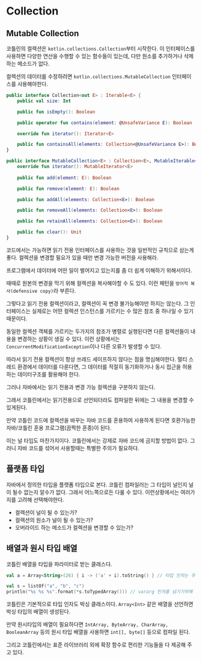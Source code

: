 # Collection

## Mutable Collection

코틀린의 컬렉션은 `kotlin.collections.Collection`부터 시작한다. 이 인터페이스를 사용하면 다양한 연산을 수행할 수 있는 함수들이 있는데, 다만 원소를 추가하거나 삭제하는 메소드가 없다.

컬렉션의 데이터를 수정하려면 `kotlin.collections.MutableCollection` 인터페이스를 사용해야한다.

```kotlin
public interface Collection<out E> : Iterable<E> {
    public val size: Int

    public fun isEmpty(): Boolean

    public operator fun contains(element: @UnsafeVariance E): Boolean

    override fun iterator(): Iterator<E>

    public fun containsAll(elements: Collection<@UnsafeVariance E>): Boolean
}

public interface MutableCollection<E> : Collection<E>, MutableIterable<E> {
    override fun iterator(): MutableIterator<E>
    
    public fun add(element: E): Boolean

    public fun remove(element: E): Boolean

    public fun addAll(elements: Collection<E>): Boolean

    public fun removeAll(elements: Collection<E>): Boolean

    public fun retainAll(elements: Collection<E>): Boolean

    public fun clear(): Unit
}
```

코드에서는 가능하면 읽기 전용 인터페이스를 사용하는 것을 일반적인 규칙으로 삼는게 좋다.
컬렉션을 변경할 필요가 있을 때만 변경 가능한 버전을 사용해라.

프로그램에서 데이터에 어떤 일이 벌어지고 있는지를 좀 더 쉽게 이해하기 위해서이다.

때때로 원본의 변경을 막기 위해 컬렉션을 복사해야할 수 도 있다. 이런 패턴을 `방어적 복사(defensive copy)`라 부른다.

그렇다고 읽기 전용 컬렉션이라고, 컬렉션이 꼭 변경 불가능해야만 하지는 않는다.
그 인터페이스는 실제로는 어떤 컬렉션 인스턴스를 가르키는 수 많은 참조 중 하나일 수 있기 때문이다.

동일한 컬렉션 객체를 가르키는 두가지의 참조가 병렬로 실행된다면 다른 컬렉션들이 내용을 변경하는 상황이 생길 수 있다.
이런 상황에서는 `ConcurrentModificationException`이나 다른 오류가 발생할 수 있다.

따라서 읽기 전용 컬렉션이 항상 쓰레드 세이프하지 않다는 점을 명심해야한다.
멀티 스레드 환경에서 데이터를 다룬다면, 그 데이터를 적절히 동기화하거나 동시 접근을 허용하는 데이터구조를 활용해야 한다.

그러나 자바에서는 읽기 전용과 변경 가능 컬렉션을 구분하지 않는다.

그래서 코틀린에서는 읽기전용으로 선언되더라도 컴파일한 뒤에는 그 내용을 변경할 수 있게된다.

만약 코틀린 코드에 컬렉션을 바꾸는 자바 코드를 혼용하여 사용하게 된다면 호환가능한 자바/코틀린 혼용 프로그램(끔찍한 혼종)이 된다.

이는 널 타입도 마찬가지이다. 코틀린에서는 강제로 자바 코드에 금지할 방법이 없다. 그러니 자바 코드를 섞어서 사용할때는 특별한 주의가 필요하다.

## 플랫폼 타입

자바에서 정의한 타입을 플랫폼 타입으로 본다. 코틀린 컴파일러는 그 타입이 널인지 널이 될수 없는지 알수가 없다. 그래서 어느쪽으로든 다룰 수 있다.
이런상황에서는 여러가지를 고려해 선택해야한다.

- 컬렉션이 널이 될 수 있는가?
- 컬렉션의 원소가 널이 될 수 있는가?
- 오버라이드 하는 메소드가 컬렉션을 변경할 수 있는가?

## 배열과 원시 타입 배열

코틀린 배열을 타입을 파라미터로 받는 클래스다.

```kotlin
val a = Array<String>(26) { i -> ('a' + i).toString() } // 타입 인자는 추론 가능하므로 생략가능하다. 람다를 매개변수로 전달할 수 있다.

val s = listOf("a", "b", "c")
println("%s %s %s".format(*s.toTypedArray())) // vararg 인자를 넘기기위해 스프레드 연사자를 사용한다.
```

코틀린은 기본적으로 타입 인자도 박싱 클래스이다. `Array<Int>` 같은 배열을 선언하면 박싱 타입의 배열이 생성된다.

만약 원시타입의 배열이 필요하다면 `IntArray, ByteArray, CharArray, BooleanArray` 등의 원시 타입 배열을 사용하면 `int[], byte[]` 등으로 컴파일 된다.

그리고 코틀린에서는 표준 라이브러리 외에 확장 함수로 편리한 기능들을 다 제공해 주고 있다.
